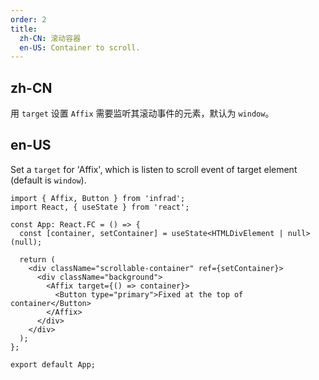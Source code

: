 ```yaml
---
order: 2
title:
  zh-CN: 滚动容器
  en-US: Container to scroll.
---
```


## zh-CN

用 `target` 设置 `Affix` 需要监听其滚动事件的元素，默认为 `window`。

## en-US

Set a `target` for 'Affix', which is listen to scroll event of target element (default is `window`).

```tsx
import { Affix, Button } from 'infrad';
import React, { useState } from 'react';

const App: React.FC = () => {
  const [container, setContainer] = useState<HTMLDivElement | null>(null);

  return (
    <div className="scrollable-container" ref={setContainer}>
      <div className="background">
        <Affix target={() => container}>
          <Button type="primary">Fixed at the top of container</Button>
        </Affix>
      </div>
    </div>
  );
};

export default App;
```

<style>
#components-affix-demo-target .scrollable-container {
  height: 100px;
  overflow-y: scroll;
}
#components-affix-demo-target .background {
  padding-top: 60px;
  height: 300px;
  background-image: url('https://zos.alipayobjects.com/rmsportal/RmjwQiJorKyobvI.jpg');
}
</style>
